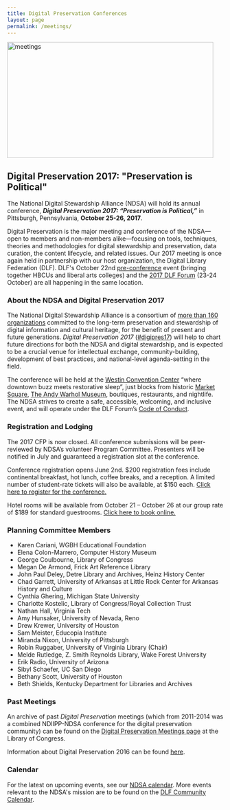 ```yaml
---
title: Digital Preservation Conferences
layout: page
permalink: /meetings/
---
```

<img alt="meetings" width="480" height="270" src='{{ "/images/NDSA-DigitalPreservation-SiteBanner.png" | prepend: site.baseurl }}'>

## Digital Preservation 2017: "Preservation is Political"

The National Digital Stewardship Alliance (NDSA) will hold its annual conference, _**Digital Preservation 2017: “Preservation is Political,”**_ in Pittsburgh, Pennsylvania, **October 25-26, 2017**.

Digital Preservation is the major meeting and conference of the NDSA—open to members and non-members alike—focusing on tools, techniques, theories and methodologies for digital stewardship and preservation, data curation, the content lifecycle, and related issues. Our 2017 meeting is once again held in partnership with our host organization, the Digital Library Federation (DLF). DLF's October 22nd [pre-conference](https://www.diglib.org/forums/2017forum/dlflac/) event (bringing together HBCUs and liberal arts colleges) and the [2017 DLF Forum](https://www.diglib.org/forums/2017forum/) (23-24 October) are all happening in the same location.


### About the NDSA and Digital Preservation 2017

The National Digital Stewardship Alliance is a consortium of [more than 160 organizations](http://ndsa.org/members-list/) committed to the long-term preservation and stewardship of digital information and cultural heritage, for the benefit of present and future generations. _Digital Preservation 2017_ ([#digipres17](https://twitter.com/search?q=%23digipres17&src=typd)) will help to chart future directions for both the NDSA and digital stewardship, and is expected to be a crucial venue for intellectual exchange, community-building, development of best practices, and national-level agenda-setting in the field.

The conference will be held at the [Westin Convention Center](http://www.westinpittsburgh.com/) “where downtown buzz meets restorative sleep”, just blocks from historic [Market Square](http://marketsquarepgh.com/), [The Andy Warhol Museum](http://www.warhol.org/), boutiques, restaurants, and nightlife. The NDSA strives to create a safe, accessible, welcoming, and inclusive event, and will operate under the DLF Forum’s [Code of Conduct](https://www.diglib.org/about/code-of-conduct/).


### Registration and Lodging

The 2017 CFP is now closed. All conference submissions will be peer-reviewed by NDSA’s volunteer Program Committee. Presenters will be notified in July and guaranteed a registration slot at the conference.

Conference registration opens June 2nd. $200 registration fees include continental breakfast, hot lunch, coffee breaks, and a reception. A limited number of student-rate tickets will also be available, at $150 each. [Click here to register for the conference.](https://www.conftool.pro/dlf2017/)

Hotel rooms will be available from October 21 – October 26 at our group rate of $189 for standard guestrooms. [Click here to book online.](https://www.starwoodmeeting.com/Book/dlf2017)


### Planning Committee Members

- Karen Cariani, WGBH Educational Foundation
- Elena	Colon-Marrero, Computer History Museum
- George Coulbourne, Library of Congress
- Megan	De Armond, Frick Art Reference Library
- John Paul Deley, Detre Library and Archives, Heinz History Center
- Chad Garrett, University of Arkansas at Little Rock Center for Arkansas History and Culture
- Cynthia	Ghering, Michigan State University
- Charlotte	Kostelic, Library of Congress/Royal Collection Trust
- Nathan Hall, Virginia Tech
- Amy	Hunsaker, University of Nevada, Reno
- Drew Krewer, University of Houston
- Sam	Meister, Educopia Institute
- Miranda	Nixon, University of Pittsburgh
- Robin Ruggaber, University of Virginia Library (Chair)
- Melde Rutledge, Z. Smith Reynolds Library, Wake Forest University
- Erik Radio, University of Arizona
- Sibyl Schaefer, UC San Diego
- Bethany Scott, University of Houston
- Beth Shields, Kentucky Department for Libraries and Archives

### Past Meetings

An archive of past *Digital Preservation* meetings (which from 2011-2014 was a combined NDIIPP-NDSA conference for the digital preservation community) can be found on the [Digital Preservation Meetings page](http://www.digitalpreservation.gov/meetings/) at the Library of Congress.

Information about Digital Preservation 2016 can be found [here](/digital-preservation-2016).

### Calendar

For the latest on upcoming events, see our [NDSA calendar](/calendar). More events relevant to the NDSA's mission are to be found on the [DLF Community Calendar](https://www.diglib.org/opportunities/calendar/).
